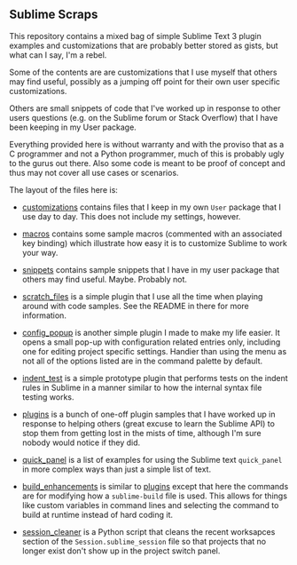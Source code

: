 Sublime Scraps
--------------

This repository contains a mixed bag of simple Sublime Text 3 plugin examples
and customizations that are probably better stored as gists, but what can I
say, I'm a rebel.

Some of the contents are are customizations that I use myself that others may
find useful, possibly as a jumping off point for their own user specific
customizations.

Others are small snippets of code that I've worked up in response to other
users questions (e.g. on the Sublime forum or Stack Overflow) that I have been
keeping in my User package.

Everything provided here is without warranty and with the proviso that as a C
programmer and not a Python programmer, much of this is probably ugly to the
gurus out there. Also some code is meant to be proof of concept and thus may
not cover all use cases or scenarios.

The layout of the files here is:

 * [customizations](customizations/README.md) contains files that I keep in my
   own `User` package that I use day to day. This does not include my settings,
   however.

 * [macros](macros/README.md) contains some sample macros (commented with an
   associated key binding) which illustrate how easy it is to customize Sublime
   to work your way.

 * [snippets](snippets/README.md) contains sample snippets that I have in my
   user package that others may find useful. Maybe. Probably not.

 * [scratch_files](scratch_files/README.md) is a simple plugin that I use all
   the time when playing around with code samples. See the README in there for
   more information.

 * [config_popup](config_popup/README.md) is another simple plugin I made to
   make my life easier. It opens a small pop-up with configuration related
   entries only, including one for editing project specific settings. Handier
   than using the menu as not all of the options listed are in the command
   palette by default.

 * [indent_test](indent_test/README.md) is a simple prototype plugin that
   performs tests on the indent rules in Sublime in a manner similar to how
   the internal syntax file testing works.

 * [plugins](plugins/README.md) is a bunch of one-off plugin samples that I
   have worked up in response to helping others (great excuse to learn the
   Sublime API) to stop them from getting lost in the mists of time, although
   I'm sure nobody would notice if they did.

 * [quick_panel](quick_panel/README.md) is a list of examples for using the
   Sublime text `quick_panel` in more complex ways than just a simple list of
   text.

 * [build_enhancements](build_enhancements/README.md) is similar to
   [plugins](plugins/README.md) except that here the commands are for modifying
   how a `sublime-build` file is used. This allows for things like custom
   variables in command lines and selecting the command to build at runtime
   instead of hard coding it.

 * [session_cleaner](session_cleaner/README.md) is a Python script that cleans
   the recent worksapces section of the `Session.sublime_session` file so that
   projects that no longer exist don't show up in the project switch panel.
